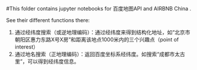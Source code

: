 #This folder contains jupyter notebooks for 百度地图API and AIRBNB China .

See their different functions there:
1. 通过经纬度搜索（或逆地理编码）：通过经纬度来得到结构化地址，如“北京市朝阳区惠力东路X号X房”和距离该地点1000米内的三个兴趣点（point of interest）
2. 通过地名搜索（正地理编码）：返回百度坐标系经纬度。如搜索“成都市太古里”，可以得到经纬度信息。
